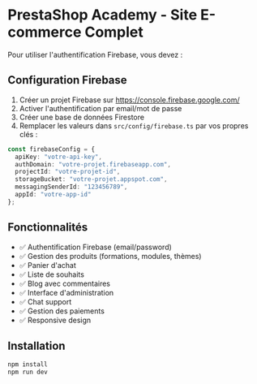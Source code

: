 # PrestaShop Academy - Site E-commerce Complet

Pour utiliser l'authentification Firebase, vous devez :
## Configuration Firebase
1. Créer un projet Firebase sur https://console.firebase.google.com/
2. Activer l'authentification par email/mot de passe
3. Créer une base de données Firestore
4. Remplacer les valeurs dans `src/config/firebase.ts` par vos propres clés :
```typescript
const firebaseConfig = {
  apiKey: "votre-api-key",
  authDomain: "votre-projet.firebaseapp.com",
  projectId: "votre-projet-id",
  storageBucket: "votre-projet.appspot.com",
  messagingSenderId: "123456789",
  appId: "votre-app-id"
};
```
## Fonctionnalités
- ✅ Authentification Firebase (email/password)
- ✅ Gestion des produits (formations, modules, thèmes)
- ✅ Panier d'achat
- ✅ Liste de souhaits
- ✅ Blog avec commentaires
- ✅ Interface d'administration
- ✅ Chat support
- ✅ Gestion des paiements
- ✅ Responsive design
## Installation
```bash
npm install
npm run dev
```